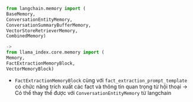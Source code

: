 
```python
from langchain.memory import (
BaseMemory, 
ConversationEntityMemory,
ConversationSummaryBufferMemory, 
VectorStoreRetrieverMemory, 
CombinedMemory)

-> 
from llama_index.core.memory import (
Memory, 
FactExtractionMemoryBlock, 
VectorMemoryBlock)
```

- `FactExtractionMemoryBlock` cùng với `fact_extraction_prompt_template` có chức năng trích xuất các fact và thông tin quan trọng từ hội thoại 
	-> Có thể thay thế được với `ConversationEntityMemory` từ langchain